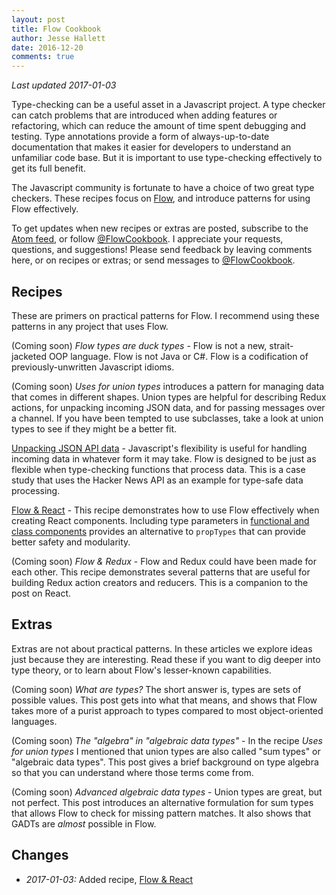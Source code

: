 ```yaml
---
layout: post
title: Flow Cookbook
author: Jesse Hallett
date: 2016-12-20
comments: true
---
```


_Last updated 2017-01-03_

Type-checking can be a useful asset in a Javascript project.
A type checker can catch problems that are introduced when adding features or
refactoring, which can reduce the amount of time spent debugging and testing.
Type annotations provide a form of always-up-to-date documentation that makes
it easier for developers to understand an unfamiliar code base.
But it is important to use type-checking effectively to get its full benefit.

The Javascript community is fortunate to have a choice of two great type
checkers.
These recipes focus on [Flow][], and introduce patterns for using Flow
effectively.

[Flow]: https://flowtype.org/

<!-- more -->

To get updates when new recipes or extras are posted,
subscribe to the [Atom feed][],
or follow [@FlowCookbook][].
I appreciate your requests, questions, and suggestions!
Please send feedback by leaving comments here, or on recipes or extras;
or send messages to [@FlowCookbook][].

[Atom feed]: http://feeds.feedburner.com/hallettj
[@FlowCookbook]: https://twitter.com/FlowCookbook


## Recipes

These are primers on practical patterns for Flow.
I recommend using these patterns in any project that uses Flow.

(Coming soon) *Flow types are duck types* -
Flow is not a new, strait-jacketed OOP language.
Flow is not Java or C#.
Flow is a codification of previously-unwritten Javascript idioms.

(Coming soon) *Uses for union types*
introduces a pattern for managing data that comes in different shapes.
Union types are helpful for describing Redux actions,
for unpacking incoming JSON data,
and for passing messages over a channel.
If you have been tempted to use subclasses,
take a look at union types to see if they might be a better fit.

[Unpacking JSON API data][] -
Javascript's flexibility is useful for handling incoming data in whatever form
it may take.
Flow is designed to be just as flexible when type-checking functions that
process data.
This is a case study that uses the Hacker News API as an example for type-safe
data processing.

[Flow & React][] -
This recipe demonstrates how to use Flow effectively when creating React
components.
Including type parameters in [functional and class components][] provides an
alternative to `propTypes` that can provide better safety and modularity.

(Coming soon) *Flow & Redux* -
Flow and Redux could have been made for each other.
This recipe demonstrates several patterns that are useful for building Redux
action creators and reducers.
This is a companion to the post on React.

[Unpacking JSON API data]: /2016/12/20/flow-cookbook-unpacking-json.html
[Flow & React]: /2017/01/03/flow-cookbook-react.html

[functional and class components]: https://facebook.github.io/react/docs/components-and-props.html#functional-and-class-components


## Extras

Extras are not about practical patterns.
In these articles we explore ideas just because they are interesting.
Read these if you want to dig deeper into type theory,
or to learn about Flow's lesser-known capabilities.

(Coming soon) *What are types?*
The short answer is, types are sets of possible values.
This post gets into what that means,
and shows that Flow takes more of a purist approach to types compared to most
object-oriented languages.

(Coming soon) *The "algebra" in "algebraic data types"* -
In the recipe *Uses for union types* I mentioned that union types are also
called "sum types" or "algebraic data types".
This post gives a brief background on type algebra so that you can understand
where those terms come from.

(Coming soon) *Advanced algebraic data types* -
Union types are great, but not perfect.
This post introduces an alternative formulation for sum types that allows Flow
to check for missing pattern matches.
It also shows that GADTs are _almost_ possible in Flow.


## Changes

- *2017-01-03:* Added recipe, [Flow & React][]
